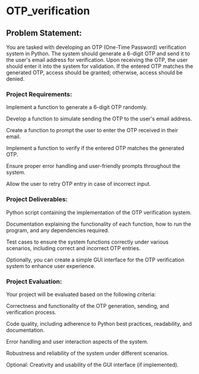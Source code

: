 # OTP_verification

## Problem Statement:

You are tasked with developing an OTP (One-Time Password) verification system in Python. The system should generate a 6-digit OTP and send it to the user's email address for verification. Upon receiving the OTP, the user should enter it into the system for validation. If the entered OTP matches the generated OTP, access should be granted; otherwise, access should be denied.

### Project Requirements:

Implement a function to generate a 6-digit OTP randomly.

Develop a function to simulate sending the OTP to the user's email address.

Create a function to prompt the user to enter the OTP received in their email.

Implement a function to verify if the entered OTP matches the generated OTP.

Ensure proper error handling and user-friendly prompts throughout the system.

Allow the user to retry OTP entry in case of incorrect input.

### Project Deliverables:

Python script containing the implementation of the OTP verification system.

Documentation explaining the functionality of each function, how to run the program, and any dependencies required.

Test cases to ensure the system functions correctly under various scenarios, including correct and incorrect OTP entries.

Optionally, you can create a simple GUI interface for the OTP verification system to enhance user experience.

### Project Evaluation:

Your project will be evaluated based on the following criteria:

Correctness and functionality of the OTP generation, sending, and verification process.

Code quality, including adherence to Python best practices, readability, and documentation.

Error handling and user interaction aspects of the system.

Robustness and reliability of the system under different scenarios.

Optional: Creativity and usability of the GUI interface (if implemented).
